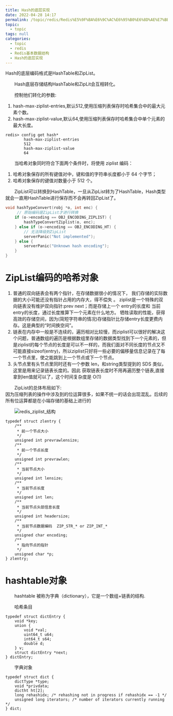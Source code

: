 ```yaml
---
title: Hash的底层实现
date: 2022-04-28 14:17
permalink: /topic/redis/Redis%E5%9F%BA%E6%9C%AC%E6%95%B0%E6%8D%AE%E7%BB%93%E6%9E%84/Hash%E7%9A%84%E5%BA%95%E5%B1%82%E5%AE%9E%E7%8E%B0
topic: 
  - topic
tags: null
categories: 
  - topic
  - redis
  - Redis基本数据结构
  - Hash的底层实现
---
```

Hash的底层编码格式是HashTable和ZipList。

　　Hash底层存储结构HashTable和ZipLit会互相转化。

　　控制他们转化的参数:

1. hash-max-ziplist-entries,默认512,使用压缩列表保存时哈希集合中的最大元素个数。
2. hash-max-ziplist-value,默认64,使用压缩列表保存时哈希集合中单个元素的最大长度。

```shell
redis> config get hash*
        hash-max-ziplist-entries
        512
        hash-max-ziplist-value
        64
```

　　当哈希对象同时符合下面两个条件时，将使用 ziplist 编码：

1. 哈希对象保存的所有键值对中，键和值的字符串长度都小于 64 个字节；
2. 哈希对象保存的键值对数量小于 512 个。

　　ZipList可以转换到HashTable，一旦从ZipList转为了HashTable，Hash类型就会一直用HashTable进行保存而不会再转回ZipList了。

```c
void hashTypeConvert(robj *o, int enc) {
     // 原始编码是ZipList才进行转换
    if (o->encoding == OBJ_ENCODING_ZIPLIST) {
        hashTypeConvertZiplist(o, enc);
    } else if (o->encoding == OBJ_ENCODING_HT) {
        // 无法降级到ZipList
        serverPanic("Not implemented");
    } else {
        serverPanic("Unknown hash encoding");
    }
}
```

# ZipList编码的哈希对象

1. 普通的双向链表会有两个指针，在存储数据很小的情况下， 我们存储的实际数据的大小可能还没有指针占用的内存大，得不偿失 。
   ziplist是一个特殊的双向链表没有维护双向指针:prev next；而是存储上一个 entry的长度和 当前entry的长度，通过长度推算下一个元素在什么地方。
   牺牲读取的性能，获得高效的存储空间，因为(简短字符串的情况)存储指针比存储entry长度更费内存。这是典型的“时间换空间”。
2. 链表在内存中一般是不连续的，遍历相对比较慢，而ziplist可以很好的解决这个问题，普通数组的遍历是根据数组里存储的数据类型找到下一个元素的，但是ziplist的每个节点的长度是可以不一样的，而我们面对不同长度的节点又不可能直接sizeof(entry)，所以ziplist只好将一些必要的偏移量信息记录在了每一个节点里，使之能跳到上一个节点或下一个节点。
3. 头节点里有头节点里同时还有一个参数 len，和string类型提到的 SDS 类似，这里是用来记录链表长度的。因此 获取链表长度时不用再遍历整个链表,直接拿到len值就可以了，这个时间复杂度是 O(1)

　　ZipList的总体布局如下:  
因为压缩列表的操作中涉及到的位运算很多，如果不统一的话会出现混乱。后续的所有位运算都是在小端存储的基础上进行的

　　![redis_ziplist_结构](https://www.shiyitopo.tech/uPic/redis_ziplist_%E7%BB%93%E6%9E%84.png)

```shell
typedef struct zlentry {
    /**
     * 前一个节点大小
     */
    unsigned int prevrawlensize;
    /**
     * 前一个节点长度
     */
    unsigned int prevrawlen;
    /**
     * 当前节点大小
     */
    unsigned int lensize;
    /**
     * 当前节点长度
     */
    unsigned int len;
    /**
     * 当前节点头部信息长度
     */
    unsigned int headersize;   
    /**
     * 当前节点数据编码  ZIP_STR_* or ZIP_INT_*
     */
    unsigned char encoding;  
    /**
     * 指向节点的指针 
     */    
    unsigned char *p;
} zlentry;
```

# hashtable对象

　　hashtable 被称为字典（dictionary），它是一个数组+链表的结构.

　　哈希条目

```shell
typedef struct dictEntry {
    void *key;
    union {
        void *val;
        uint64_t u64;
        int64_t s64;
        double d;
    } v;
    struct dictEntry *next;
} dictEntry;
```

　　字典对象

```shell
typedef struct dict {
    dictType *type;
    void *privdata;
    dictht ht[2];
    long rehashidx; /* rehashing not in progress if rehashidx == -1 */
    unsigned long iterators; /* number of iterators currently running */
} dict;
```
